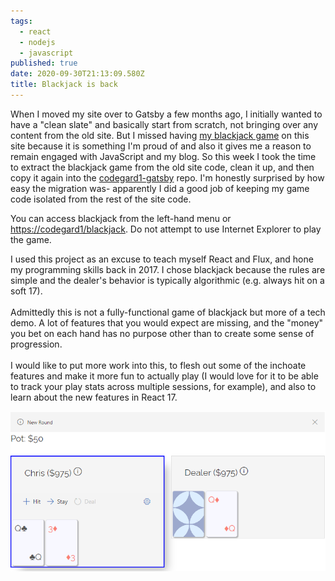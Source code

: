 ```yaml
---
tags:
  - react
  - nodejs
  - javascript
published: true
date: 2020-09-30T21:13:09.580Z
title: Blackjack is back
---
```


When I moved my site over to Gatsby a few months ago, I initially wanted to have a "clean slate" and basically start from scratch, not bringing over any content from the old site. But I missed having [my blackjack game](https://github.com/codegard1/blackjack) on this site because it is something I'm proud of and also it gives me a reason to remain engaged with JavaScript and my blog. So this week I took the time to extract the blackjack game from the old site code, clean it up, and then copy it again into the [codegard1-gatsby](https://github.com/codegard1/codegard1-gatsby) repo. I'm honestly surprised by how easy the migration was- apparently I did a good job of keeping my game code isolated from the rest of the site code.

You can access blackjack from the left-hand menu or <https://codegard1/blackjack>. Do not attempt to use Internet Explorer to play the game.

I used this project as an excuse to teach myself React and Flux, and hone my programming skills back in 2017. I chose blackjack because the rules are simple and the dealer's behavior is typically algorithmic (e.g. always hit on a soft 17).\
\
Admittedly this is not a fully-functional game of blackjack but more of a tech demo. A lot of features that you would expect are missing, and the "money" you bet on each hand has no purpose other than to create some sense of progression. \
\
I would like to put more work into this, to flesh out some of the inchoate features and make it more fun to actually play (I would love for it to be able to track your play stats across multiple sessions, for example), and also to learn about the new features in React 17.

![Screenshot of blackjack game](./screenshot-2020-09-30-171413.png)
